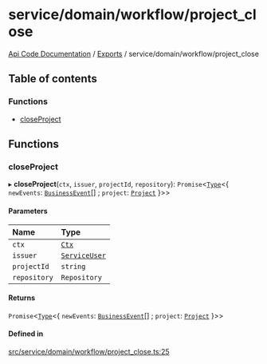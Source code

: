# service/domain/workflow/project\_close
 
[Api Code Documentation](../README.md) / [Exports](../modules.md) / service/domain/workflow/project\_close

## Table of contents

### Functions

- [closeProject](service_domain_workflow_project_close.md#closeproject)

## Functions

### closeProject

▸ **closeProject**(`ctx`, `issuer`, `projectId`, `repository`): `Promise`<[`Type`](result.md#type)<{ `newEvents`: [`BusinessEvent`](service_domain_business_event.md#businessevent)[] ; `project`: [`Project`](../interfaces/service_domain_workflow_project.Project.md)  }\>\>

#### Parameters

| Name | Type |
| :------ | :------ |
| `ctx` | [`Ctx`](../interfaces/lib_ctx.Ctx.md) |
| `issuer` | [`ServiceUser`](../interfaces/service_domain_organization_service_user.ServiceUser.md) |
| `projectId` | `string` |
| `repository` | `Repository` |

#### Returns

`Promise`<[`Type`](result.md#type)<{ `newEvents`: [`BusinessEvent`](service_domain_business_event.md#businessevent)[] ; `project`: [`Project`](../interfaces/service_domain_workflow_project.Project.md)  }\>\>

#### Defined in

[src/service/domain/workflow/project_close.ts:25](https://github.com/openkfw/TruBudget/blob/aca360d/api/src/service/domain/workflow/project_close.ts#L25)
